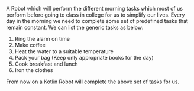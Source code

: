 
 A Robot which will perform  the different morning tasks which most of us perform before going to class in college
for us to simplify our lives.
Every day in the morning we need to complete some set of predefined tasks that remain
constant. We can list the generic tasks as below:
1. Ring the alarm on time
2. Make coffee
3. Heat the water to a suitable temperature
4. Pack your bag (Keep only appropriate books for the day)
5. Cook breakfast and lunch
6. Iron the clothes


From now on a Kotlin Robot will complete the above set of tasks for us.